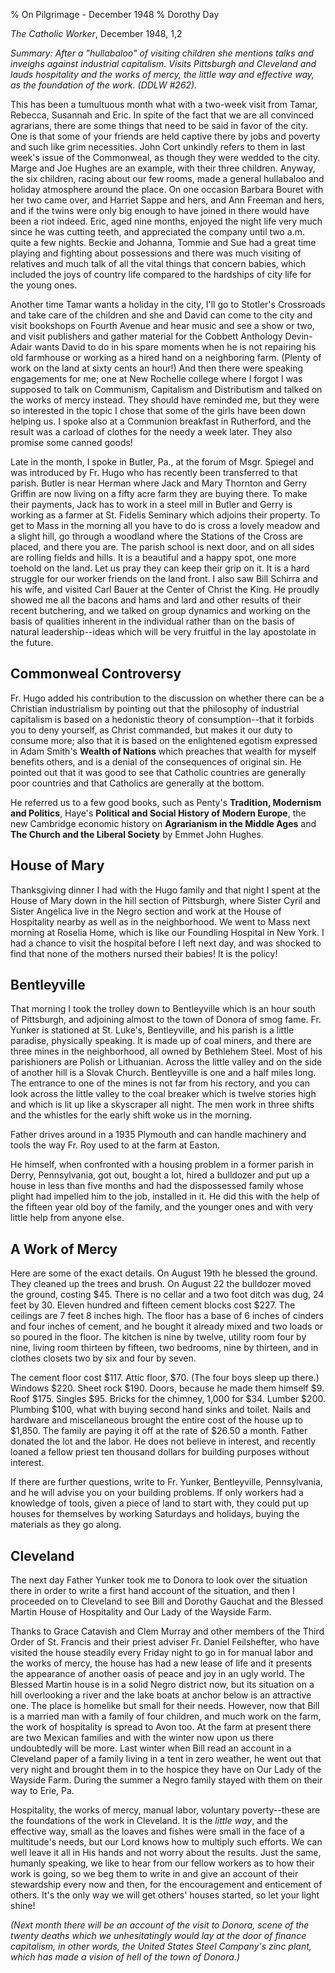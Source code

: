% On Pilgrimage - December 1948
% Dorothy Day

*The Catholic Worker*, December 1948, 1,2

*Summary: After a "hullabaloo" of visiting children she mentions talks
and inveighs against industrial capitalism. Visits Pittsburgh and
Cleveland and lauds hospitality and the works of mercy, the little way
and effective way, as the foundation of the work. (DDLW \#262).*

This has been a tumultuous month what with a two-week visit from Tamar,
Rebecca, Susannah and Eric. In spite of the fact that we are all
convinced agrarians, there are some things that need to be said in favor
of the city. One is that some of your friends are held captive there by
jobs and poverty and such like grim necessities. John Cort unkindly
refers to them in last week's issue of the Commonweal, as though they
were wedded to the city. Marge and Joe Hughes are an example, with their
three children. Anyway, the six children, racing about our few rooms,
made a general hullabaloo and holiday atmosphere around the place. On
one occasion Barbara Bouret with her two came over, and Harriet Sappe
and hers, and Ann Freeman and hers, and if the twins were only big
enough to have joined in there would have been a riot indeed. Eric, aged
nine months, enjoyed the night life very much since he was cutting
teeth, and appreciated the company until two a.m. quite a few nights.
Beckie and Johanna, Tommie and Sue had a great time playing and fighting
about possessions and there was much visiting of relatives and much talk
of all the vital things that concern babies, which included the joys of
country life compared to the hardships of city life for the young ones.

Another time Tamar wants a holiday in the city, I'll go to Stotler's
Crossroads and take care of the children and she and David can come to
the city and visit bookshops on Fourth Avenue and hear music and see a
show or two, and visit publishers and gather material for the Cobbett
Anthology Devin-Adair wants David to do in his spare moments when he is
not repairing his old farmhouse or working as a hired hand on a
neighboring farm. (Plenty of work on the land at sixty cents an hour!)
And then there were speaking engagements for me; one at New Rochelle
college where I forgot I was supposed to talk on Communism, Capitalism
and Distributism and talked on the works of mercy instead. They should
have reminded me, but they were so interested in the topic I chose that
some of the girls have been down helping us. I spoke also at a Communion
breakfast in Rutherford, and the result was a carload of clothes for the
needy a week later. They also promise some canned goods!

Late in the month, I spoke in Butler, Pa., at the forum of Msgr. Spiegel
and was introduced by Fr. Hugo who has recently been transferred to that
parish. Butler is near Herman where Jack and Mary Thornton and Gerry
Griffin are now living on a fifty acre farm they are buying there. To
make their payments, Jack has to work in a steel mill in Butler and
Gerry is working as a farmer at St. Fidelis Seminary which adjoins their
property. To get to Mass in the morning all you have to do is cross a
lovely meadow and a slight hill, go through a woodland where the
Stations of the Cross are placed, and there you are. The parish school
is next door, and on all sides are rolling fields and hills. It is a
beautiful and a happy spot, one more toehold on the land. Let us pray
they can keep their grip on it. It is a hard struggle for our worker
friends on the land front. I also saw Bill Schirra and his wife, and
visited Carl Bauer at the Center of Christ the King. He proudly showed
me all the bacons and hams and lard and other results of their recent
butchering, and we talked on group dynamics and working on the basis of
qualities inherent in the individual rather than on the basis of natural
leadership--ideas which will be very fruitful in the lay apostolate in
the future.

Commonweal Controversy
----------------------

Fr. Hugo added his contribution to the discussion on whether there can
be a Christian industrialism by pointing out that the philosophy of
industrial capitalism is based on a hedonistic theory of
consumption--that it forbids you to deny yourself, as Christ commanded,
but makes it our duty to consume more; also that it is based on the
enlightened egotism expressed in Adam Smith's **Wealth of Nations**
which preaches that wealth for myself benefits others, and is a denial
of the consequences of original sin. He pointed out that it was good to
see that Catholic countries are generally poor countries and that
Catholics are generally at the bottom.

He referred us to a few good books, such as Penty's **Tradition,
Modernism and Politics**, Haye's **Political and Social History of
Modern Europe**, the new Cambridge economic history on **Agrarianism in
the Middle Ages** and **The Church and the Liberal Society** by Emmet
John Hughes.

House of Mary
-------------

Thanksgiving dinner I had with the Hugo family and that night I spent at
the House of Mary down in the hill section of Pittsburgh, where Sister
Cyril and Sister Angelica live in the Negro section and work at the
House of Hospitality nearby as well as in the neighborhood. We went to
Mass next morning at Roselia Home, which is like our Foundling Hospital
in New York. I had a chance to visit the hospital before I left next
day, and was shocked to find that none of the mothers nursed their
babies! It is the policy!

Bentleyville
------------

That morning I took the trolley down to Bentleyville which is an hour
south of Pittsburgh, and adjoining almost to the town of Donora of smog
fame. Fr. Yunker is stationed at St. Luke's, Bentleyville, and his
parish is a little paradise, physically speaking. It is made up of coal
miners, and there are three mines in the neighborhood, all owned by
Bethlehem Steel. Most of his parishioners are Polish or Lithuanian.
Across the little valley and on the side of another hill is a Slovak
Church. Bentleyville is one and a half miles long. The entrance to one
of the mines is not far from his rectory, and you can look across the
little valley to the coal breaker which is twelve stories high and which
is lit up like a skyscraper all night. The men work in three shifts and
the whistles for the early shift woke us in the morning.

Father drives around in a 1935 Plymouth and can handle machinery and
tools the way Fr. Roy used to at the farm at Easton.

He himself, when confronted with a housing problem in a former parish in
Derry, Pennsylvania, got out, bought a lot, hired a bulldozer and put up
a house in less than five months and had the dispossessed family whose
plight had impelled him to the job, installed in it. He did this with
the help of the fifteen year old boy of the family, and the younger ones
and with very little help from anyone else.

A Work of Mercy
---------------

Here are some of the exact details. On August 19th he blessed the
ground. They cleaned up the trees and brush. On August 22 the bulldozer
moved the ground, costing $45. There is no cellar and a two foot ditch
was dug, 24 feet by 30. Eleven hundred and fifteen cement blocks cost
$227. The ceilings are 7 feet 8 inches high. The floor has a base of 6
inches of cinders and four inches of cement, and he bought it already
mixed and two loads or so poured in the floor. The kitchen is nine by
twelve, utility room four by nine, living room thirteen by fifteen, two
bedrooms, nine by thirteen, and in clothes closets two by six and four
by seven.

The cement floor cost $117. Attic floor, $70. (The four boys sleep up
there.) Windows $220. Sheet rock $190. Doors, because he made them
himself $9. Roof $175. Singles $95. Bricks for the chimney, 1,000 for
$34. Lumber $200. Plumbing $100, what with buying second hand sinks
and toilet. Nails and hardware and miscellaneous brought the entire cost
of the house up to $1,850. The family are paying it off at the rate of
$26.50 a month. Father donated the lot and the labor. He does not
believe in interest, and recently loaned a fellow priest ten thousand
dollars for building purposes without interest.

If there are further questions, write to Fr. Yunker, Bentleyville,
Pennsylvania, and he will advise you on your building problems. If only
workers had a knowledge of tools, given a piece of land to start with,
they could put up houses for themselves by working Saturdays and
holidays, buying the materials as they go along.

Cleveland
---------

The next day Father Yunker took me to Donora to look over the situation
there in order to write a first hand account of the situation, and then
I proceeded on to Cleveland to see Bill and Dorothy Gauchat and the
Blessed Martin House of Hospitality and Our Lady of the Wayside Farm.

Thanks to Grace Catavish and Clem Murray and other members of the Third
Order of St. Francis and their priest adviser Fr. Daniel Feilshefter,
who have visited the house steadily every Friday night to go in for
manual labor and the works of mercy, the house has had a new lease of
life and it presents the appearance of another oasis of peace and joy in
an ugly world. The Blessed Martin house is in a solid Negro district
now, but its situation on a hill overlooking a river and the lake boats
at anchor below is an attractive one. The place is homelike but small
for their needs. However, now that Bill is a married man with a family
of four children, and much work on the farm, the work of hospitality is
spread to Avon too. At the farm at present there are two Mexican
families and with the winter now upon us there undoubtedly will be more.
Last winter when Bill read an account in a Cleveland paper of a family
living in a tent in zero weather, he went out that very night and
brought them in to the hospice they have on Our Lady of the Wayside
Farm. During the summer a Negro family stayed with them on their way to
Erie, Pa.

Hospitality, the works of mercy, manual labor, voluntary poverty--these
are the foundations of the work in Cleveland. It is the *little way*,
and the effective way, small as the loaves and fishes were small in the
face of a multitude's needs, but our Lord knows how to multiply such
efforts. We can well leave it all in His hands and not worry about the
results. Just the same, humanly speaking, we like to hear from our
fellow workers as to how their work is going, so we beg them to write in
and give an account of their stewardship every now and then, for the
encouragement and enticement of others. It's the only way we will get
others' houses started, so let your light shine!

*(Next month there will be an account of the visit to Donora, scene of
the twenty deaths which we unhesitatingly would lay at the door of
finance capitalism, in other words, the United States Steel Company's
zinc plant, which has made a vision of hell of the town of Donora.)*

